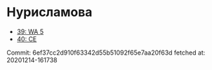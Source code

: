 # Нурисламова
- [39: WA 5](39.md)
- [40: CE](40.md)

Commit: 6ef37cc2d910f63342d55b51092f65e7aa20f63d
 fetched at: 20201214-161738
